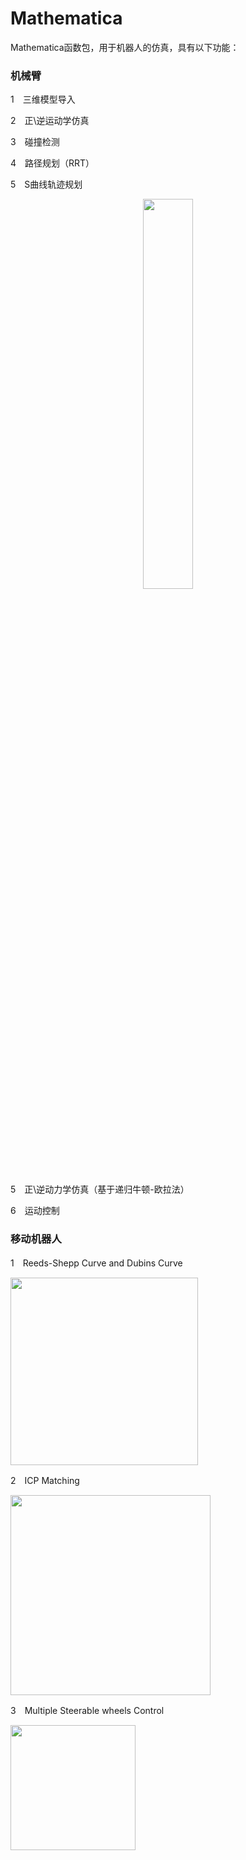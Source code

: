 # Mathematica
  Mathematica函数包，用于机器人的仿真，具有以下功能：

### 机械臂

1　三维模型导入

2　正\逆运动学仿真

3　碰撞检测

4　路径规划（RRT）

5　S曲线轨迹规划

<center><img src="https://img-blog.csdnimg.cn/20190612194347655.gif" width="40%" /></center>

5　正\逆动力学仿真（基于递归牛顿-欧拉法）

6　运动控制

### 移动机器人

1　Reeds-Shepp Curve and Dubins Curve

<img src="https://raw.githubusercontent.com/robinvista/Mathematica/master/gif/5-1.gif" height="300" />

2　ICP Matching

<img src="https://github.com/robinvista/Mathematica/blob/master/gif/2.gif" height="320" />

3　Multiple Steerable wheels Control


<img src="https://github.com/robinvista/Mathematica/blob/master/gif/10.gif" height="200" />
